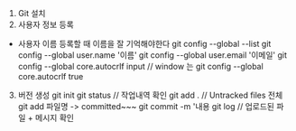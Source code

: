 1. Git 설치
2. 사용자 정보 등록    
- 사용자 이름 등록할 때 이름을 잘 기억해야한다
git config --global --list
git config --global user.name '이름'
git config --global user.email '이메일'
git config --global core.autocrlf input
// window 는 git config --global core.autocrlf true

3. 버전 생성
git init
git status // 작업내역 확인
git add . // Untracked files 전체
git add 파일명
-> committed~~~
git commit -m '내용
git log // 업로드된 파일 + 메시지 확인

